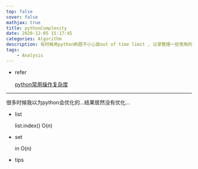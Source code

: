 ```yaml
---
top: false
cover: false
mathjax: true
title: pythonComplexity
date: 2020-12-05 15:17:45
categories: Algorithm
description: 有时候用python刷题不小心就out of time limit , 记录整理一些常用的python操作的时间复杂度。
tags:
    - Analysis
---
```




* refer

  [python常用操作复杂度](https://zhuanlan.zhihu.com/p/321223265)

---

很多时候我以为python会优化的...结果居然没有优化...

* list

  list.index()	O(n)

* set

  in  	O(n)



* tips
